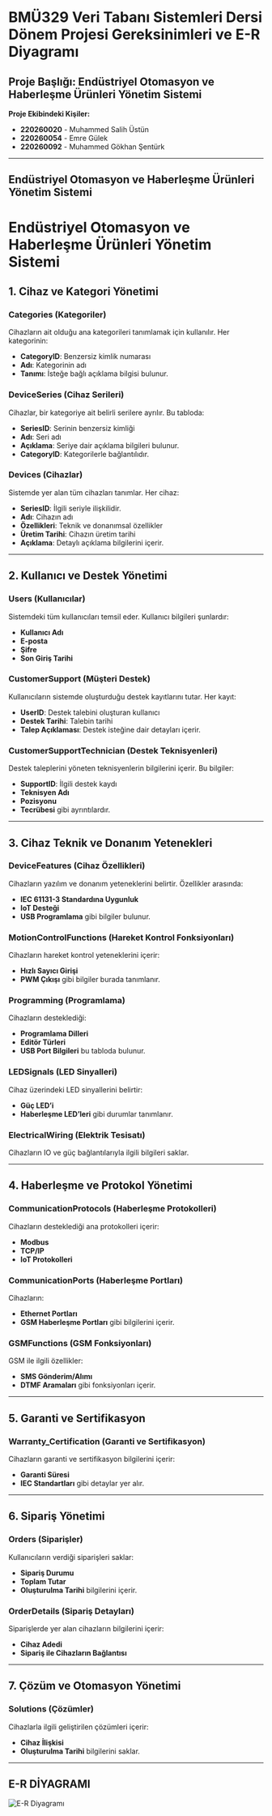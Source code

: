 # BMÜ329 Veri Tabanı Sistemleri Dersi Dönem Projesi Gereksinimleri ve E-R Diyagramı

## Proje Başlığı: Endüstriyel Otomasyon ve Haberleşme Ürünleri Yönetim Sistemi

**Proje Ekibindeki Kişiler:**
- **220260020** - Muhammed Salih Üstün
- **220260054** - Emre Gülek
- **220260092** - Muhammed Gökhan Şentürk

---

## Endüstriyel Otomasyon ve Haberleşme Ürünleri Yönetim Sistemi

# Endüstriyel Otomasyon ve Haberleşme Ürünleri Yönetim Sistemi

## 1. Cihaz ve Kategori Yönetimi

### Categories (Kategoriler)
Cihazların ait olduğu ana kategorileri tanımlamak için kullanılır. Her kategorinin:
- **CategoryID**: Benzersiz kimlik numarası
- **Adı**: Kategorinin adı
- **Tanımı**: İsteğe bağlı açıklama bilgisi bulunur.

### DeviceSeries (Cihaz Serileri)
Cihazlar, bir kategoriye ait belirli serilere ayrılır. Bu tabloda:
- **SeriesID**: Serinin benzersiz kimliği
- **Adı**: Seri adı
- **Açıklama**: Seriye dair açıklama bilgileri bulunur.
- **CategoryID**: Kategorilerle bağlantılıdır.

### Devices (Cihazlar)
Sistemde yer alan tüm cihazları tanımlar. Her cihaz:
- **SeriesID**: İlgili seriyle ilişkilidir.
- **Adı**: Cihazın adı
- **Özellikleri**: Teknik ve donanımsal özellikler
- **Üretim Tarihi**: Cihazın üretim tarihi
- **Açıklama**: Detaylı açıklama bilgilerini içerir.

---

## 2. Kullanıcı ve Destek Yönetimi

### Users (Kullanıcılar)
Sistemdeki tüm kullanıcıları temsil eder. Kullanıcı bilgileri şunlardır:
- **Kullanıcı Adı**
- **E-posta**
- **Şifre**
- **Son Giriş Tarihi**

### CustomerSupport (Müşteri Destek)
Kullanıcıların sistemde oluşturduğu destek kayıtlarını tutar. Her kayıt:
- **UserID**: Destek talebini oluşturan kullanıcı
- **Destek Tarihi**: Talebin tarihi
- **Talep Açıklaması**: Destek isteğine dair detayları içerir.

### CustomerSupportTechnician (Destek Teknisyenleri)
Destek taleplerini yöneten teknisyenlerin bilgilerini içerir. Bu bilgiler:
- **SupportID**: İlgili destek kaydı
- **Teknisyen Adı**
- **Pozisyonu**
- **Tecrübesi** gibi ayrıntılardır.

---

## 3. Cihaz Teknik ve Donanım Yetenekleri

### DeviceFeatures (Cihaz Özellikleri)
Cihazların yazılım ve donanım yeteneklerini belirtir. Özellikler arasında:
- **IEC 61131-3 Standardına Uygunluk**
- **IoT Desteği**
- **USB Programlama** gibi bilgiler bulunur.

### MotionControlFunctions (Hareket Kontrol Fonksiyonları)
Cihazların hareket kontrol yeteneklerini içerir:
- **Hızlı Sayıcı Girişi**
- **PWM Çıkışı** gibi bilgiler burada tanımlanır.

### Programming (Programlama)
Cihazların desteklediği:
- **Programlama Dilleri**
- **Editör Türleri**
- **USB Port Bilgileri** bu tabloda bulunur.

### LEDSignals (LED Sinyalleri)
Cihaz üzerindeki LED sinyallerini belirtir:
- **Güç LED’i**
- **Haberleşme LED’leri** gibi durumlar tanımlanır.

### ElectricalWiring (Elektrik Tesisatı)
Cihazların IO ve güç bağlantılarıyla ilgili bilgileri saklar.

---

## 4. Haberleşme ve Protokol Yönetimi

### CommunicationProtocols (Haberleşme Protokolleri)
Cihazların desteklediği ana protokolleri içerir:
- **Modbus**
- **TCP/IP**
- **IoT Protokolleri**

### CommunicationPorts (Haberleşme Portları)
Cihazların:
- **Ethernet Portları**
- **GSM Haberleşme Portları** gibi bilgilerini içerir.

### GSMFunctions (GSM Fonksiyonları)
GSM ile ilgili özellikler:
- **SMS Gönderim/Alımı**
- **DTMF Aramaları** gibi fonksiyonları içerir.

---

## 5. Garanti ve Sertifikasyon

### Warranty_Certification (Garanti ve Sertifikasyon)
Cihazların garanti ve sertifikasyon bilgilerini içerir:
- **Garanti Süresi**
- **IEC Standartları** gibi detaylar yer alır.

---

## 6. Sipariş Yönetimi

### Orders (Siparişler)
Kullanıcıların verdiği siparişleri saklar:
- **Sipariş Durumu**
- **Toplam Tutar**
- **Oluşturulma Tarihi** bilgilerini içerir.

### OrderDetails (Sipariş Detayları)
Siparişlerde yer alan cihazların bilgilerini içerir:
- **Cihaz Adedi**
- **Sipariş ile Cihazların Bağlantısı**

---

## 7. Çözüm ve Otomasyon Yönetimi

### Solutions (Çözümler)
Cihazlarla ilgili geliştirilen çözümleri içerir:
- **Cihaz İlişkisi**
- **Oluşturulma Tarihi** bilgilerini saklar.

---

## E-R DİYAGRAMI

![E-R Diyagramı](https://github.com/user-attachments/assets/55d6d3ec-b512-4b26-9b20-c5f04982f24d)




